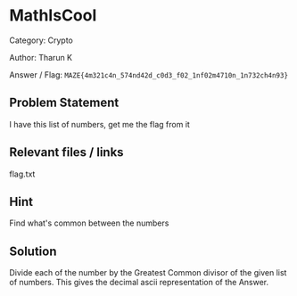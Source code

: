 # **MathIsCool**

Category: Crypto

Author: Tharun K

Answer / Flag: `MAZE{4m321c4n_574nd42d_c0d3_f02_1nf02m4710n_1n732ch4n93}`

## Problem Statement

I have this list of numbers, get me the flag from it

## Relevant files / links

flag.txt

## Hint

Find what's common between the numbers

## Solution

Divide each of the number by the Greatest Common divisor of the given list of numbers. This gives the decimal ascii representation of the Answer.

